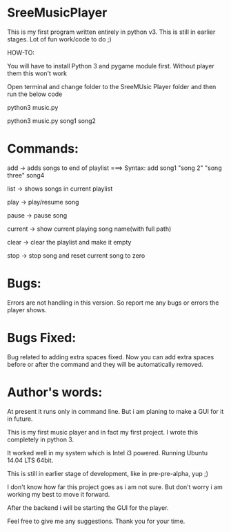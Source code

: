 SreeMusicPlayer
===============

This is my first program written entirely in python v3. This is still in earlier stages. Lot of fun work/code to do ;)


HOW-TO:

You will have to install Python 3 and pygame module first. Without player them this won't work

Open terminal and change folder to the SreeMUsic Player folder and then run the below code

python3 music.py

python3 music.py song1 song2


Commands:
=========

add -> adds songs to end of playlist ===> Syntax: add song1 "song 2" "song three" song4

list -> shows songs in current playlist

play -> play/resume song

pause -> pause song

current -> show current playing song name(with full path)

clear -> clear the playlist and make it empty

stop -> stop song and reset current song to zero


Bugs:
=====

Errors are not handling in this version. So report me any bugs or errors the player shows.

Bugs Fixed:
===========

Bug related to adding extra spaces fixed. Now you can add extra spaces before or after the command and they will be automatically removed.

Author's words:
===============

At present it runs only in command line. But i am planing to make a GUI for it in future.

This is my first music player and in fact my first project. I wrote this completely in python 3.

It worked well in my system which is Intel i3 powered. Running Ubuntu 14.04 LTS 64bit.

This is still in earlier stage of development, like in pre-pre-alpha, yup ;)

I don't know how far this project goes as i am not sure. But don't worry i am working my best to move it forward.

After the backend i will be starting the GUI for the player.

Feel free to give me any suggestions. Thank you for your time.
